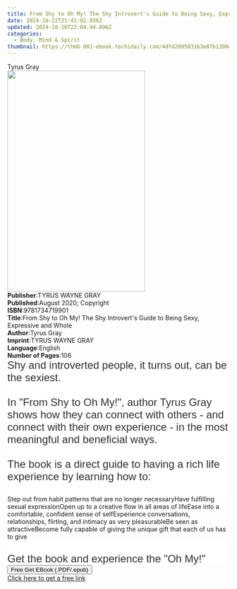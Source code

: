 ```yaml
---
title: From Shy to Oh My! The Shy Introvert's Guide to Being Sexy, Expressive and Whole | Free Book
date: 2024-10-22T21:41:02.036Z
updated: 2024-10-26T22:04:44.896Z
categories:
  - Body, Mind & Spirit
thumbnail: https://thmb-001-ebook.techidaily.com/4dfd209583163e87b139042f0003c8019ac17323638b01947c890835d6a5f34c.jpg
---
```

<main id="book-container">
  <div class="flex flex-col">
    <div class="book-brief flex-1 py-6 px-4 sm:p-6 md:py-10 md:px-8">
      <!-- brief-->
      <div class="book-brief-main">Tyrus Gray</div>
    </div>
    <div
      class="book-meta-info flex-1 grid gap-4 col-start-1 col-end-3 row-start-1 sm:mb-6 sm:grid-cols-4 lg:gap-6 lg:col-start-2 lg:row-end-6 lg:row-span-6 lg:mb-0"
    >
      <div
        class="book-meta-info-left place-content-center mt-4 p-4 text-sm leading-6 col-start-2 col-span-2 dark:text-slate-400"
      >
        <img
          class="w-full h-500 object-cover rounded-lg sm:h-255 sm:col-span-2 lg:col-span-full"
          src="https://img-001-ebook.techidaily.com/dd09fbe28a79eea5a2c7ed1cf13a6baf098f48a8ed5474a7add1379d8dadcb96.jpg"
          alt=""
          width="312"
          height="500"
        />
      </div>
      <div
        class="book-meta-info-right mt-2 col-start-1 row-start-2 col-span-3 self-center"
      >
        <!-- meta data  -->
        <div class="flex flex-col px-4 md:px-8">
          <div class="flex-1">
            <strong>Publisher</strong>:<span class="px-2"
              >TYRUS WAYNE GRAY</span
            >
          </div>
          <div class="flex-1">
            <strong>Published</strong>:<span class="px-2"
              >August 2020; Copyright</span
            >
          </div>
          <div class="flex-1">
            <strong>ISBN</strong>:<span class="px-2">9781734719901</span>
          </div>
          <div class="flex-1">
            <strong>Title</strong>:<span class="px-2"
              >From Shy to Oh My! The Shy Introvert&#39;s Guide to Being Sexy,
              Expressive and Whole</span
            >
          </div>
          <div class="flex-1">
            <strong>Author</strong>:<span class="px-2">Tyrus Gray</span>
          </div>
          <div class="flex-1">
            <strong>Imprint</strong>:<span class="px-2">TYRUS WAYNE GRAY</span>
          </div>
          <div class="flex-1">
            <strong>Language</strong>:<span class="px-2">English</span>
          </div>
          <div class="flex-1">
            <strong>Number of Pages</strong>:<span class="px-2">106</span>
          </div>
        </div>
      </div>
    </div>
    <div class="book-description flex-1 py-6 px-4 sm:p-6 md:py-10 md:px-8">
      <div class="book-description-main">
        <div accordion-content="" id="description">
          <p
            style="
              margin: 0px;
              font: 24px Helvetica;
              color: rgb(50, 50, 50);
              -webkit-text-stroke: rgb(50, 50, 50);
              background-color: rgb(255, 255, 255);
            "
          >
            Shy and introverted people, it turns out, can be the sexiest.&nbsp;
          </p>
          <p
            style="
              margin: 0px;
              font: 24px Helvetica;
              color: rgb(50, 50, 50);
              -webkit-text-stroke: rgb(50, 50, 50);
              background-color: rgb(255, 255, 255);
            "
          >
            <br />
          </p>
          <p
            style="
              margin: 0px;
              font: 24px Helvetica;
              color: rgb(50, 50, 50);
              -webkit-text-stroke: rgb(50, 50, 50);
              background-color: rgb(255, 255, 255);
            "
          >
            In "From Shy to Oh My!", author Tyrus Gray shows how they can
            connect with others - and connect with their own experience - in the
            most meaningful and beneficial ways.&nbsp;
          </p>
          <p
            style="
              margin: 0px;
              font: 24px Helvetica;
              color: rgb(50, 50, 50);
              -webkit-text-stroke: rgb(50, 50, 50);
              background-color: rgb(255, 255, 255);
            "
          >
            <br />
          </p>
          <p
            style="
              margin: 0px;
              font: 24px Helvetica;
              color: rgb(50, 50, 50);
              -webkit-text-stroke: rgb(50, 50, 50);
              background-color: rgb(255, 255, 255);
            "
          >
            The book is a direct guide to having a rich life experience by
            learning how to:&nbsp;
          </p>
          <p
            style="
              margin: 0px;
              font: 24px Helvetica;
              color: rgb(50, 50, 50);
              -webkit-text-stroke: rgb(50, 50, 50);
              background-color: rgb(255, 255, 255);
            "
          >
            <br />
          </p>
          Step out from habit patterns that are no longer necessaryHave
          fulfilling sexual expressionOpen up to a creative flow in all areas of
          lifeEase into a comfortable, confident sense of selfExperience
          conversations, relationships, flirting, and intimacy as very
          pleasurableBe seen as attractiveBecome fully capable of giving the
          unique gift that each of us has to give&nbsp;
          <p
            style="
              margin: 0px;
              font: 24px Helvetica;
              color: rgb(50, 50, 50);
              -webkit-text-stroke: rgb(50, 50, 50);
              background-color: rgb(255, 255, 255);
            "
          >
            <br />
          </p>
          <p
            style="
              margin: 0px;
              font: 24px Helvetica;
              color: rgb(50, 50, 50);
              -webkit-text-stroke: rgb(50, 50, 50);
              background-color: rgb(255, 255, 255);
            "
          >
            Get the book and experience the "Oh My!"<span
              style="color: rgb(255, 255, 255)"
              >&nbsp;</span
            >
          </p>
        </div>
        <div class="accordion-fader"></div>
      </div>
    </div>
    <div class="book-excerpts flex-1 py-6 px-4 sm:p-6 md:py-10 md:px-8"></div>
    <div
      class="book-about-author flex-1 py-6 px-4 sm:p-6 md:py-10 md:px-8"
    ></div>
    <div class="book-free-get flex-1 py-6 px-4 sm:p-6 md:py-10 md:px-8">
      <button
        id="btn-free-get"
        class="bg-blue-500 hover:bg-blue-700 text-white font-bold py-2 px-4 rounded"
      >
        Free Get EBook (.PDF/.epub)
      </button>
      <div id="countdown-display" class="px-2 text-lg mt-2"></div>
      <a
        id="free-link"
        class="hidden bg-blue-500 hover:bg-blue-700 text-white font-bold py-2 px-4 rounded"
        href="https://www.ebooks.com/en-us/book/210107130/from-shy-to-oh-my-the-shy-introvert-s-guide-to-being-sexy-expressive-and-whole/tyrus-gray/"
        target="_blank"
        >Click here to get a free link</a
      >
    </div>
    <script>
      let countdownTime = 0;
      let countdownInterval = null;
      document
        .getElementById('btn-free-get')
        .addEventListener('click', startCountdown);
      function startCountdown() {
        countdownTime = new Date().getTime() + 60000 * 3;
        countdownInterval = setInterval(updateCountdown, 1000);
        document.getElementById('btn-free-get').disabled = true;
        document
          .getElementById('btn-free-get')
          .classList.add('bg-gray-500', 'cursor-not-allowed');
      }
      function updateCountdown() {
        let currentTime = new Date().getTime();
        let timeLeft = countdownTime - currentTime;
        let secondsLeft = Math.floor(timeLeft / 1000);
        document.getElementById('countdown-display').innerHTML =
          `Remaining time: ${secondsLeft} seconds.`;
        if (secondsLeft <= 0) {
          clearInterval(countdownInterval);
          document.getElementById('btn-free-get').classList.add('hidden');
          document.getElementById('free-link').classList.remove('hidden');
          document.getElementById('countdown-display').innerHTML = '';
        }
      }
    </script>
  </div>
</main>

<ins class="adsbygoogle"
      style="display:block"
      data-ad-client="ca-pub-7571918770474297"
      data-ad-slot="8358498916"
      data-ad-format="auto"
      data-full-width-responsive="true"></ins>
    
